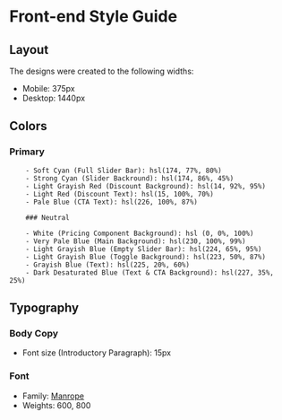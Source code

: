 # Front-end Style Guide

## Layout

The designs were created to the following widths:

- Mobile: 375px
- Desktop: 1440px

## Colors

### Primary

        - Soft Cyan (Full Slider Bar): hsl(174, 77%, 80%)
        - Strong Cyan (Slider Backround): hsl(174, 86%, 45%)
        - Light Grayish Red (Discount Background): hsl(14, 92%, 95%)
        - Light Red (Discount Text): hsl(15, 100%, 70%)
        - Pale Blue (CTA Text): hsl(226, 100%, 87%)

        ### Neutral

        - White (Pricing Component Background): hsl (0, 0%, 100%)
        - Very Pale Blue (Main Background): hsl(230, 100%, 99%)
        - Light Grayish Blue (Empty Slider Bar): hsl(224, 65%, 95%)
        - Light Grayish Blue (Toggle Background): hsl(223, 50%, 87%)
        - Grayish Blue (Text): hsl(225, 20%, 60%)
        - Dark Desaturated Blue (Text & CTA Background): hsl(227, 35%, 25%)

## Typography

### Body Copy

- Font size (Introductory Paragraph): 15px

### Font

- Family: [Manrope](https://fonts.google.com/specimen/Manrope)
- Weights: 600, 800
